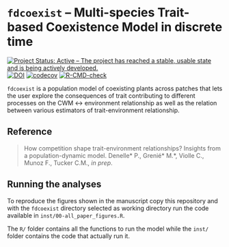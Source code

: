 # `fdcoexist` – Multi-species Trait-based Coexistence Model in discrete time

<!-- badges: start -->
[![Project Status: Active – The project has reached a stable, usable state and is being actively developed.](https://www.repostatus.org/badges/latest/active.svg)](https://www.repostatus.org/#active)
[![DOI](https://zenodo.org/badge/341563824.svg)](https://zenodo.org/badge/latestdoi/341563824)
[![codecov](https://codecov.io/gh/Rekyt/fdcoexist/branch/master/graph/badge.svg?token=8IIrOJuF0u)](https://codecov.io/gh/Rekyt/fdcoexist)
[![R-CMD-check](https://github.com/Rekyt/fdcoexist/actions/workflows/R-CMD-check.yaml/badge.svg)](https://github.com/Rekyt/fdcoexist/actions/workflows/R-CMD-check.yaml)
<!-- badges: end -->

`fdcoexist` is a population model of coexisting plants across patches that lets the user explore the consequences of trait contributing to different processes on the CWM <-> environment relationship as well as the relation between various estimators of trait-environment relationship.

## Reference

> How competition shape trait-environment relationships? Insights from a population-dynamic model. Denelle\* P., Grenié\* M.*, Violle C., Munoz F., Tucker C.M., _in prep_.

## Running the analyses

To reproduce the figures shown in the manuscript copy this repository and with the `fdcoexist` directory selected as working directory run the code available in `inst/00-all_paper_figures.R`.

The `R/` folder contains all the functions to run the model while the `inst/` folder contains the code that actually run it.

